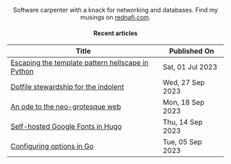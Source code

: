<div align="center">

Software carpenter with a knack for networking and databases. Find my musings on
<a href="https://rednafi.com/" rel="me">rednafi.com</a>.
<div>

#### Recent articles

| Title | Published On |
| ----- | ------------ |
| [Escaping the template pattern hellscape in Python](https://rednafi.com/python/escape_template_pattern/) | Sat, 01 Jul 2023 |
| [Dotfile stewardship for the indolent](https://rednafi.com/misc/dotfile_stewardship_for_the_indolent/) | Wed, 27 Sep 2023 |
| [An ode to the neo-grotesque web](https://rednafi.com/zephyr/an_ode_to_the_neo_grotesque_web/) | Mon, 18 Sep 2023 |
| [Self-hosted Google Fonts in Hugo](https://rednafi.com/misc/self_hosted_google_fonts_in_hugo/) | Thu, 14 Sep 2023 |
| [Configuring options in Go](https://rednafi.com/go/configure_options/) | Tue, 05 Sep 2023 |
